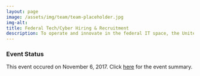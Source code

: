 ```yaml
---
layout: page
image: /assets/img/team/team-placeholder.jpg
img-alt:
title: Federal Tech/Cyber Hiring & Recruitment
description: To operate and innovate in the federal IT space, the United States Federal Government must continue to invest in recruiting the necessary talent. The Federal Government must compete to recruit IT talent needed to defend the nation’s infrastructure, deliver digital services to the American people, and modernize the Federal Government’s IT systems and operations.
---
```

<div class="usa-alert usa-alert-info" >
  <div class="usa-alert-body">
    <h3 class="usa-alert-heading">Event Status</h3>
    <p class="usa-alert-text">This event occured on November 6, 2017. Click <a href="https://www.cio.gov/2018/02/02/preliminary-results-of-the-cio-councils-government-wide-hiring-event-demonstrate-effectiveness-of-cxo-collaboration/">here</a> for the event summary.</p>
  </div>
</div>
